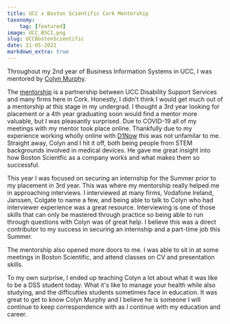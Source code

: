 ```yaml
---
title: UCC x Boston Scientific Cork Mentorship
taxonomy:
    tag: [featured]
image: UCC_BSCI.png
slug: UCCBostonScientific
date: 21-05-2021
markdown_extra: true
---
```


Throughout my 2nd year of Business Information Systems in UCC, I was mentored by [Colyn Murphy](https://www.linkedin.com/in/colyn-murphy-0945a791/).

The [mentorship](https://www.ucc.ie/en/registrar/news/disability-support-service-mentoring-programme-awarded-funding-from-ability-to-work-fund.html) is a partnership between UCC Disability Support Services and many firms here in Cork. Honestly, I didn't think I would get much out of a mentorship at this stage in my undergrad. I thought a 3rd year looking for placement or a 4th year graduating soon would find a mentor more valuable, but I was pleasantly surprised. Due to COVID-19 all of my meetings with my mentor took place online. Thankfully due to my experience working wholly online with [D1Now](https://d1now.ie) this was not unfamilar to me. Straight away, Colyn and I hit it off, both being people from STEM backgrounds involved in medical devices. He gave me great insight into how Boston Scientfic as a company works and what makes them so successful.

This year I was focused on securing an internship for the Summer prior to my placement in 3rd year. This was where my mentorship really helped me in approaching interviews. I interviewed at many firms, Vodafone Ireland, Janssen, Colgate to name a few, and being able to talk to Colyn who had interviewer experience was a great resource. Interviewing is one of those skills that can only be mastered through practice so being able to run through questions with Colyn was of great help. I believe this was a direct contributor to my success in securing an internship and a part-time job this Summer.

The mentorship also opened more doors to me. I was able to sit in at some meetings in Boston Scientific, and attend classes on CV and presentation skills.

To my own surprise, I ended up teaching Colyn a lot about what it was like to be a DSS student today. What it's like to manage your health while also studying, and the difficulties students sometimes face in education. It was great to get to know Colyn Murphy and I believe he is someone I will continue to keep correspondence with as I continue with my education and career.
